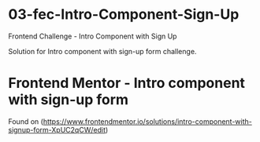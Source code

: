 # 03-fec-Intro-Component-Sign-Up

Frontend Challenge - Intro Component with Sign Up

Solution for Intro component with sign-up form challenge.

# Frontend Mentor - Intro component with sign-up form

Found on (https://www.frontendmentor.io/solutions/intro-component-with-signup-form-XpUC2qCW/edit)
